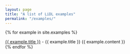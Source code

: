 ```yaml
---
layout: page
title: "A list of LiDL examples"
permalink: "/examples/"
---
```


{% for example in site.examples %}
  <div>
     <a href="{{ example.url }}">{{ example.title }}</a> - {{ example.title }}
     {{ example.content }}
   </div>
{% endfor %}

